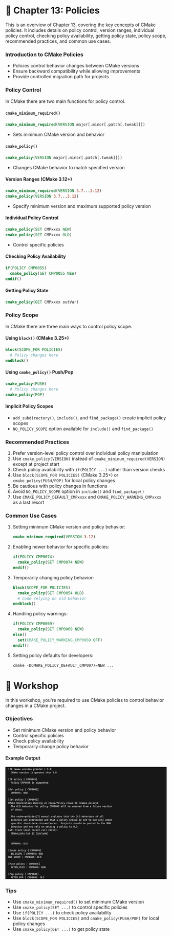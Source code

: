 # 📖 Chapter 13: Policies

This is an overview of Chapter 13, covering the key concepts of CMake policies. It includes details on policy control, version ranges, individual policy control, checking policy availability, getting policy state, policy scope, recommended practices, and common use cases.

### Introduction to CMake Policies

- Policies control behavior changes between CMake versions
- Ensure backward compatibility while allowing improvements
- Provide controlled migration path for projects

### Policy Control

In CMake there are two main functions for policy control.

#### `cmake_minimum_required()`

```cmake
cmake_minimum_required(VERSION major[.minor[.patch[.tweak]]])
```

- Sets minimum CMake version and behavior

#### `cmake_policy()`

```cmake
cmake_policy(VERSION major[.minor[.patch[.tweak]]])
```

- Changes CMake behavior to match specified version

#### Version Ranges (CMake 3.12+)

```cmake
cmake_minimum_required(VERSION 3.7...3.12)
cmake_policy(VERSION 3.7...3.12)
```

- Specify minimum version and maximum supported policy version

#### Individual Policy Control

```cmake
cmake_policy(SET CMPxxxx NEW)
cmake_policy(SET CMPxxxx OLD)
```

- Control specific policies

#### Checking Policy Availability

```cmake
if(POLICY CMP0055)
  cmake_policy(SET CMP0055 NEW)
endif()
```

#### Getting Policy State

```cmake
cmake_policy(GET CMPxxxx outVar)
```

### Policy Scope

In CMake there are three main ways to control policy scope.

#### Using `block()` (CMake 3.25+)

```cmake
block(SCOPE_FOR POLICIES)
  # Policy changes here
endblock()
```

#### Using `cmake_policy()` Push/Pop

```cmake
cmake_policy(PUSH)
  # Policy changes here
cmake_policy(POP)
```

#### Implicit Policy Scopes

- `add_subdirectory()`, `include()`, and `find_package()` create implicit policy scopes
- `NO_POLICY_SCOPE` option available for `include()` and `find_package()`

### Recommended Practices

1. Prefer version-level policy control over individual policy manipulation
2. Use `cmake_policy(VERSION)` instead of `cmake_minimum_required(VERSION)` except at project start
3. Check policy availability with `if(POLICY ...)` rather than version checks
4. Use `block(SCOPE_FOR POLICIES)` (CMake 3.25+) or `cmake_policy(PUSH/POP)` for local policy changes
5. Be cautious with policy changes in functions
6. Avoid `NO_POLICY_SCOPE` option in `include()` and `find_package()`
7. Use `CMAKE_POLICY_DEFAULT_CMPxxxx` and `CMAKE_POLICY_WARNING_CMPxxxx` as a last resort

### Common Use Cases

1. Setting minimum CMake version and policy behavior:
   ```cmake
   cmake_minimum_required(VERSION 3.12)
   ```
2. Enabling newer behavior for specific policies:
   ```cmake
   if(POLICY CMP0074)
     cmake_policy(SET CMP0074 NEW)
   endif()
   ```
3. Temporarily changing policy behavior:
   ```cmake
   block(SCOPE_FOR POLICIES)
     cmake_policy(SET CMP0054 OLD)
     # Code relying on old behavior
   endblock()
   ```
4. Handling policy warnings:
   ```cmake
   if(POLICY CMP0069)
     cmake_policy(SET CMP0069 NEW)
   else()
     set(CMAKE_POLICY_WARNING_CMP0069 OFF)
   endif()
   ```
5. Setting policy defaults for developers:
   ```shell
   cmake -DCMAKE_POLICY_DEFAULT_CMP0077=NEW ...
   ```

# 🎯 Workshop

In this workshop, you're required to use CMake policies to control behavior changes in a CMake project.

### Objectives

- Set minimum CMake version and policy behavior
- Control specific policies
- Check policy availability
- Temporarily change policy behavior

#### Example Output

![Example Output](docs/output.png)

### Tips

- Use `cmake_minimum_required()` to set minimum CMake version
- Use `cmake_policy(SET ...)` to control specific policies
- Use `if(POLICY ...)` to check policy availability
- Use `block(SCOPE_FOR POLICIES)` and `cmake_policy(PUSH/POP)` for local policy changes
- Use `cmake_policy(GET ...)` to get policy state
